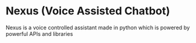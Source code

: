 # Nexus (Voice Assisted Chatbot)
Nexus is a voice controlled assistant made in python which is powered by powerful APIs and libraries

